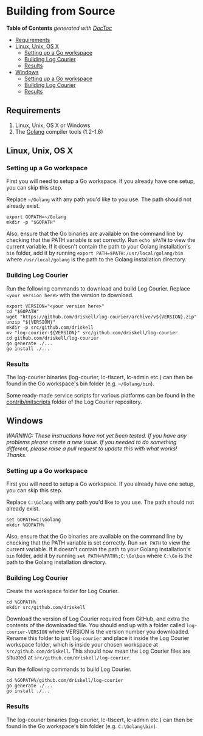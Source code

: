 # Building from Source

<!-- START doctoc generated TOC please keep comment here to allow auto update -->
<!-- DON'T EDIT THIS SECTION, INSTEAD RE-RUN doctoc TO UPDATE -->
**Table of Contents**  *generated with [DocToc](https://github.com/thlorenz/doctoc)*

- [Requirements](#requirements)
- [Linux, Unix, OS X](#linux-unix-os-x)
  - [Setting up a Go workspace](#setting-up-a-go-workspace)
  - [Building Log Courier](#building-log-courier)
  - [Results](#results)
- [Windows](#windows)
  - [Setting up a Go workspace](#setting-up-a-go-workspace-1)
  - [Building Log Courier](#building-log-courier-1)
  - [Results](#results-1)

<!-- END doctoc generated TOC please keep comment here to allow auto update -->

## Requirements

1. Linux, Unix, OS X or Windows
1. The [Golang](http://golang.org/doc/install) compiler tools (1.2-1.6)

## Linux, Unix, OS X

### Setting up a Go workspace

First you will need to setup a Go workspace. If you already have one setup, you
can skip this step.

Replace `~/Golang` with any path you'd like to you use. The path should not
already exist.

```
export GOPATH=~/Golang
mkdir -p "$GOPATH"
```

Also, ensure that the Go binaries are available on the command line by checking
that the PATH variable is set correctly. Run `echo $PATH` to view the current
variable. If it doesn't contain the path to your Golang installation's `bin`
folder, add it by running `export PATH=$PATH:/usr/local/golang/bin` where
`/usr/local/golang` is the path to the Golang installation directory.

### Building Log Courier

Run the following commands to download and build Log Courier. Replace
`<your version here>` with the version to download.

```
export VERSION="<your version here>"
cd "$GOPATH"
wget "https://github.com/driskell/log-courier/archive/v${VERSION}.zip"
unzip "${VERSION}"
mkdir -p src/github.com/driskell
mv "log-courier-${VERSION}" src/github.com/driskell/log-courier
cd github.com/driskell/log-courier
go generate ./...
go install ./...
```

### Results

The log-courier binaries (log-courier, lc-tlscert, lc-admin etc.) can then be
found in the Go workspace's bin folder (e.g. `~/Golang/bin`).

Some ready-made service scripts for various platforms can be found in the
[contrib/initscripts](contrib/initscripts) folder of the Log Courier repository.

## Windows

*WARNING: These instructions have not yet been tested. If you have any problems
please create a new issue. If you needed to do something different, please raise
a pull request to update this with what works! Thanks.*

### Setting up a Go workspace

First you will need to setup a Go workspace. If you already have one setup, you
can skip this step.

Replace `C:\Golang` with any path you'd like to you use. The path should not
already exist.

```
set GOPATH=C:\Golang
mkdir %GOPATH%
```

Also, ensure that the Go binaries are available on the command line by checking
that the PATH variable is set correctly. Run `set PATH` to view the current
variable. If it doesn't contain the path to your Golang installation's `bin`
folder, add it by running `set PATH=%PATH%;C:\Go\bin` where `C:\Go` is the path
to the Golang installation directory.

### Building Log Courier

Create the workspace folder for Log Courier.

```
cd %GOPATH%
mkdir src/github.com/driskell
```

Download the version of Log Courier required from GitHub, and extra the contents
of the downloaded file. You should end up with a folder called
`log-courier-VERSION` where VERSION is the version number you downloaded. Rename
this folder to just `log-courier` and place it inside the Log Courier workspace
folder, which is inside your chosen workspace at `src/github.com/driskell`. This
should now mean the Log Courier files are situated at
`src/github.com/driskell/log-courier`.

Run the following commands to build Log Courier.

```
cd %GOPATH%/github.com/driskell/log-courier
go generate ./...
go install ./...
```

### Results

The log-courier binaries (log-courier, lc-tlscert, lc-admin etc.) can then be
found in the Go workspace's bin folder (e.g. `C:\Golang\bin`).
